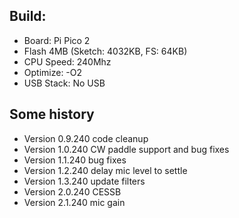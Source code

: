  ## Build:
 *  Board: Pi Pico 2
 *  Flash 4MB (Sketch: 4032KB, FS: 64KB)
 *  CPU Speed: 240Mhz
 *  Optimize: -O2
 *  USB Stack: No USB

## Some history
 * Version 0.9.240 code cleanup
 * Version 1.0.240 CW paddle support and bug fixes
 * Version 1.1.240 bug fixes
 * Version 1.2.240 delay mic level to settle
 * Version 1.3.240 update filters
 * Version 2.0.240 CESSB
 * Version 2.1.240 mic gain
